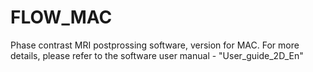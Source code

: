# FLOW_MAC
Phase contrast MRI postprossing software, version for MAC.
For more details, please refer to the software user manual - "User_guide_2D_En"
